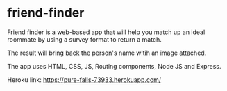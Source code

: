 # friend-finder

Friend finder is a web-based app that will help you match up an ideal roommate by using a survey format to return a match. 

The result will bring back the person's name witih an image attached.

The app uses HTML,  CSS, JS, Routing components, Node JS and Express.

Heroku link: https://pure-falls-73933.herokuapp.com/
